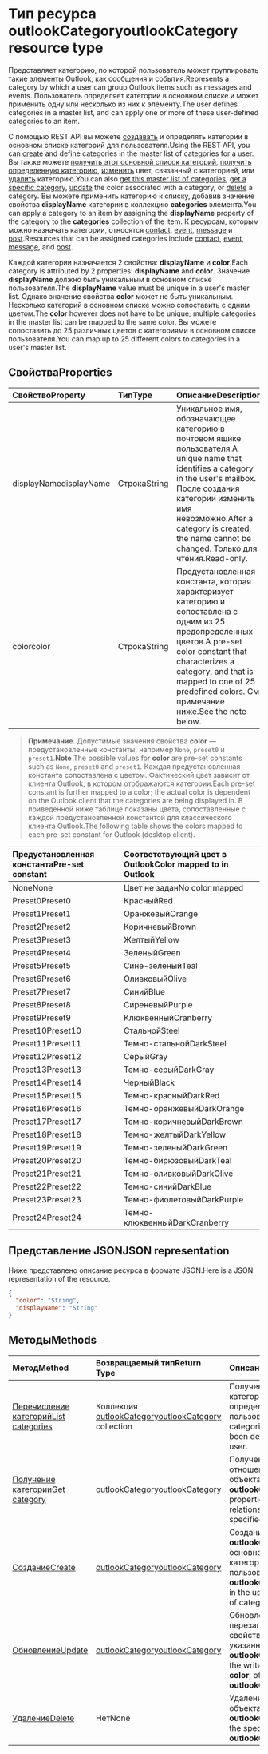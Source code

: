 # <a name="outlookcategory-resource-type"></a><span data-ttu-id="30dd3-101">Тип ресурса outlookCategory</span><span class="sxs-lookup"><span data-stu-id="30dd3-101">outlookCategory resource type</span></span>


<span data-ttu-id="30dd3-102">Представляет категорию, по которой пользователь может группировать такие элементы Outlook, как сообщения и события.</span><span class="sxs-lookup"><span data-stu-id="30dd3-102">Represents a category by which a user can group Outlook items such as messages and events.</span></span> <span data-ttu-id="30dd3-103">Пользователь определяет категории в основном списке и может применить одну или несколько из них к элементу.</span><span class="sxs-lookup"><span data-stu-id="30dd3-103">The user defines categories in a master list, and can apply one or more of these user-defined categories to an item.</span></span> 

<span data-ttu-id="30dd3-104">С помощью REST API вы можете [создавать](../api/outlookuser_post_mastercategories.md) и определять категории в основном списке категорий для пользователя.</span><span class="sxs-lookup"><span data-stu-id="30dd3-104">Using the REST API, you can [create](../api/outlookuser_post_mastercategories.md) and define categories in the master list of categories for a user.</span></span> <span data-ttu-id="30dd3-105">Вы также можете [получить этот основной список категорий](../api/outlookuser_list_mastercategories.md), [получить определенную категорию](../api/outlookcategory_get.md), [изменить](../api/outlookcategory_update.md) цвет, связанный с категорией, или [удалить](../api/outlookcategory_delete.md) категорию.</span><span class="sxs-lookup"><span data-stu-id="30dd3-105">You can also [get this master list of categories](../api/outlookuser_list_mastercategories.md), [get a specific category](../api/outlookcategory_get.md), [update](../api/outlookcategory_update.md) the color associated with a category, or [delete](../api/outlookcategory_delete.md) a category.</span></span> <span data-ttu-id="30dd3-106">Вы можете применить категорию к списку, добавив значение свойства **displayName** категории в коллекцию **categories** элемента.</span><span class="sxs-lookup"><span data-stu-id="30dd3-106">You can apply a category to an item by assigning the **displayName** property of the category to the **categories** collection of the item.</span></span>
<span data-ttu-id="30dd3-107">К ресурсам, которым можно назначать категории, относятся [contact](contact.md), [event](event.md), [message](message.md) и [post](post.md).</span><span class="sxs-lookup"><span data-stu-id="30dd3-107">Resources that can be assigned categories include [contact](contact.md), [event](event.md), [message](message.md), and [post](post.md).</span></span>   

<span data-ttu-id="30dd3-108">Каждой категории назначается 2 свойства: **displayName** и **color**.</span><span class="sxs-lookup"><span data-stu-id="30dd3-108">Each category is attributed by 2 properties: **displayName** and **color**.</span></span> <span data-ttu-id="30dd3-109">Значение **displayName** должно быть уникальным в основном списке пользователя.</span><span class="sxs-lookup"><span data-stu-id="30dd3-109">The **displayName** value must be unique in a user's master list.</span></span> <span data-ttu-id="30dd3-110">Однако значение свойства **color** может не быть уникальным. Несколько категорий в основном списке можно сопоставить с одним цветом.</span><span class="sxs-lookup"><span data-stu-id="30dd3-110">The **color** however does not have to be unique; multiple categories in the master list can be mapped to the same color.</span></span> <span data-ttu-id="30dd3-111">Вы можете сопоставить до 25 различных цветов с категориями в основном списке пользователя.</span><span class="sxs-lookup"><span data-stu-id="30dd3-111">You can map up to 25 different colors to categories in a user's master list.</span></span>

## <a name="properties"></a><span data-ttu-id="30dd3-112">Свойства</span><span class="sxs-lookup"><span data-stu-id="30dd3-112">Properties</span></span>
| <span data-ttu-id="30dd3-113">Свойство</span><span class="sxs-lookup"><span data-stu-id="30dd3-113">Property</span></span>     | <span data-ttu-id="30dd3-114">Тип</span><span class="sxs-lookup"><span data-stu-id="30dd3-114">Type</span></span>   |<span data-ttu-id="30dd3-115">Описание</span><span class="sxs-lookup"><span data-stu-id="30dd3-115">Description</span></span>|
|:---------------|:--------|:----------|
|<span data-ttu-id="30dd3-116">displayName</span><span class="sxs-lookup"><span data-stu-id="30dd3-116">displayName</span></span>|<span data-ttu-id="30dd3-117">Строка</span><span class="sxs-lookup"><span data-stu-id="30dd3-117">String</span></span>|<span data-ttu-id="30dd3-118">Уникальное имя, обозначающее категорию в почтовом ящике пользователя.</span><span class="sxs-lookup"><span data-stu-id="30dd3-118">A unique name that identifies a category in the user's mailbox.</span></span> <span data-ttu-id="30dd3-119">После создания категории изменить имя невозможно.</span><span class="sxs-lookup"><span data-stu-id="30dd3-119">After a category is created, the name cannot be changed.</span></span> <span data-ttu-id="30dd3-120">Только для чтения.</span><span class="sxs-lookup"><span data-stu-id="30dd3-120">Read-only.</span></span>|
|<span data-ttu-id="30dd3-121">color</span><span class="sxs-lookup"><span data-stu-id="30dd3-121">color</span></span>|<span data-ttu-id="30dd3-122">Строка</span><span class="sxs-lookup"><span data-stu-id="30dd3-122">String</span></span>|<span data-ttu-id="30dd3-123">Предустановленная константа, которая характеризует категорию и сопоставлена с одним из 25 предопределенных цветов.</span><span class="sxs-lookup"><span data-stu-id="30dd3-123">A pre-set color constant that characterizes a category, and that is mapped to one of 25 predefined colors.</span></span> <span data-ttu-id="30dd3-124">См. примечание ниже.</span><span class="sxs-lookup"><span data-stu-id="30dd3-124">See the note below.</span></span> |

> <span data-ttu-id="30dd3-125">**Примечание**. Допустимые значения свойства **color** — предустановленные константы, например `None`, `preset0` и `preset1`.</span><span class="sxs-lookup"><span data-stu-id="30dd3-125">**Note** The possible values for **color** are pre-set constants such as `None`, `preset0` and `preset1`.</span></span> <span data-ttu-id="30dd3-126">Каждая предустановленная константа сопоставлена с цветом. Фактический цвет зависит от клиента Outlook, в котором отображаются категории.</span><span class="sxs-lookup"><span data-stu-id="30dd3-126">Each pre-set constant is further mapped to a color; the actual color is dependent on the Outlook client that the categories are being displayed in.</span></span> <span data-ttu-id="30dd3-127">В приведенной ниже таблице показаны цвета, сопоставленные с каждой предустановленной константой для классического клиента Outlook.</span><span class="sxs-lookup"><span data-stu-id="30dd3-127">The following table shows the colors mapped to each pre-set constant for Outlook (desktop client).</span></span> 


| <span data-ttu-id="30dd3-128">Предустановленная константа</span><span class="sxs-lookup"><span data-stu-id="30dd3-128">Pre-set constant</span></span>  | <span data-ttu-id="30dd3-129">Соответствующий цвет в Outlook</span><span class="sxs-lookup"><span data-stu-id="30dd3-129">Color mapped to in Outlook</span></span> |
|:---------------|:--------|
| <span data-ttu-id="30dd3-130">None</span><span class="sxs-lookup"><span data-stu-id="30dd3-130">None</span></span> | <span data-ttu-id="30dd3-131">Цвет не задан</span><span class="sxs-lookup"><span data-stu-id="30dd3-131">No color mapped</span></span> |
| <span data-ttu-id="30dd3-132">Preset0</span><span class="sxs-lookup"><span data-stu-id="30dd3-132">Preset0</span></span> | <span data-ttu-id="30dd3-133">Красный</span><span class="sxs-lookup"><span data-stu-id="30dd3-133">Red</span></span> |
| <span data-ttu-id="30dd3-134">Preset1</span><span class="sxs-lookup"><span data-stu-id="30dd3-134">Preset1</span></span> | <span data-ttu-id="30dd3-135">Оранжевый</span><span class="sxs-lookup"><span data-stu-id="30dd3-135">Orange</span></span> |
| <span data-ttu-id="30dd3-136">Preset2</span><span class="sxs-lookup"><span data-stu-id="30dd3-136">Preset2</span></span> | <span data-ttu-id="30dd3-137">Коричневый</span><span class="sxs-lookup"><span data-stu-id="30dd3-137">Brown</span></span> |
| <span data-ttu-id="30dd3-138">Preset3</span><span class="sxs-lookup"><span data-stu-id="30dd3-138">Preset3</span></span> | <span data-ttu-id="30dd3-139">Желтый</span><span class="sxs-lookup"><span data-stu-id="30dd3-139">Yellow</span></span> |
| <span data-ttu-id="30dd3-140">Preset4</span><span class="sxs-lookup"><span data-stu-id="30dd3-140">Preset4</span></span> | <span data-ttu-id="30dd3-141">Зеленый</span><span class="sxs-lookup"><span data-stu-id="30dd3-141">Green</span></span> |
| <span data-ttu-id="30dd3-142">Preset5</span><span class="sxs-lookup"><span data-stu-id="30dd3-142">Preset5</span></span> | <span data-ttu-id="30dd3-143">Сине-зеленый</span><span class="sxs-lookup"><span data-stu-id="30dd3-143">Teal</span></span> |
| <span data-ttu-id="30dd3-144">Preset6</span><span class="sxs-lookup"><span data-stu-id="30dd3-144">Preset6</span></span> | <span data-ttu-id="30dd3-145">Оливковый</span><span class="sxs-lookup"><span data-stu-id="30dd3-145">Olive</span></span> |
| <span data-ttu-id="30dd3-146">Preset7</span><span class="sxs-lookup"><span data-stu-id="30dd3-146">Preset7</span></span> | <span data-ttu-id="30dd3-147">Синий</span><span class="sxs-lookup"><span data-stu-id="30dd3-147">Blue</span></span> |
| <span data-ttu-id="30dd3-148">Preset8</span><span class="sxs-lookup"><span data-stu-id="30dd3-148">Preset8</span></span> | <span data-ttu-id="30dd3-149">Сиреневый</span><span class="sxs-lookup"><span data-stu-id="30dd3-149">Purple</span></span> |
| <span data-ttu-id="30dd3-150">Preset9</span><span class="sxs-lookup"><span data-stu-id="30dd3-150">Preset9</span></span> | <span data-ttu-id="30dd3-151">Клюквенный</span><span class="sxs-lookup"><span data-stu-id="30dd3-151">Cranberry</span></span> |
| <span data-ttu-id="30dd3-152">Preset10</span><span class="sxs-lookup"><span data-stu-id="30dd3-152">Preset10</span></span> | <span data-ttu-id="30dd3-153">Стальной</span><span class="sxs-lookup"><span data-stu-id="30dd3-153">Steel</span></span> |
| <span data-ttu-id="30dd3-154">Preset11</span><span class="sxs-lookup"><span data-stu-id="30dd3-154">Preset11</span></span> | <span data-ttu-id="30dd3-155">Темно-стальной</span><span class="sxs-lookup"><span data-stu-id="30dd3-155">DarkSteel</span></span> |
| <span data-ttu-id="30dd3-156">Preset12</span><span class="sxs-lookup"><span data-stu-id="30dd3-156">Preset12</span></span> | <span data-ttu-id="30dd3-157">Серый</span><span class="sxs-lookup"><span data-stu-id="30dd3-157">Gray</span></span> |
| <span data-ttu-id="30dd3-158">Preset13</span><span class="sxs-lookup"><span data-stu-id="30dd3-158">Preset13</span></span> | <span data-ttu-id="30dd3-159">Темно-серый</span><span class="sxs-lookup"><span data-stu-id="30dd3-159">DarkGray</span></span> |
| <span data-ttu-id="30dd3-160">Preset14</span><span class="sxs-lookup"><span data-stu-id="30dd3-160">Preset14</span></span> | <span data-ttu-id="30dd3-161">Черный</span><span class="sxs-lookup"><span data-stu-id="30dd3-161">Black</span></span> |
| <span data-ttu-id="30dd3-162">Preset15</span><span class="sxs-lookup"><span data-stu-id="30dd3-162">Preset15</span></span> | <span data-ttu-id="30dd3-163">Темно-красный</span><span class="sxs-lookup"><span data-stu-id="30dd3-163">DarkRed</span></span> |
| <span data-ttu-id="30dd3-164">Preset16</span><span class="sxs-lookup"><span data-stu-id="30dd3-164">Preset16</span></span> | <span data-ttu-id="30dd3-165">Темно-оранжевый</span><span class="sxs-lookup"><span data-stu-id="30dd3-165">DarkOrange</span></span> |
| <span data-ttu-id="30dd3-166">Preset17</span><span class="sxs-lookup"><span data-stu-id="30dd3-166">Preset17</span></span> | <span data-ttu-id="30dd3-167">Темно-коричневый</span><span class="sxs-lookup"><span data-stu-id="30dd3-167">DarkBrown</span></span> |
| <span data-ttu-id="30dd3-168">Preset18</span><span class="sxs-lookup"><span data-stu-id="30dd3-168">Preset18</span></span> | <span data-ttu-id="30dd3-169">Темно-желтый</span><span class="sxs-lookup"><span data-stu-id="30dd3-169">DarkYellow</span></span> |
| <span data-ttu-id="30dd3-170">Preset19</span><span class="sxs-lookup"><span data-stu-id="30dd3-170">Preset19</span></span> | <span data-ttu-id="30dd3-171">Темно-зеленый</span><span class="sxs-lookup"><span data-stu-id="30dd3-171">DarkGreen</span></span> |
| <span data-ttu-id="30dd3-172">Preset20</span><span class="sxs-lookup"><span data-stu-id="30dd3-172">Preset20</span></span> | <span data-ttu-id="30dd3-173">Темно-бирюзовый</span><span class="sxs-lookup"><span data-stu-id="30dd3-173">DarkTeal</span></span> |
| <span data-ttu-id="30dd3-174">Preset21</span><span class="sxs-lookup"><span data-stu-id="30dd3-174">Preset21</span></span> | <span data-ttu-id="30dd3-175">Темно-оливковый</span><span class="sxs-lookup"><span data-stu-id="30dd3-175">DarkOlive</span></span> |
| <span data-ttu-id="30dd3-176">Preset22</span><span class="sxs-lookup"><span data-stu-id="30dd3-176">Preset22</span></span> | <span data-ttu-id="30dd3-177">Темно-синий</span><span class="sxs-lookup"><span data-stu-id="30dd3-177">DarkBlue</span></span> |
| <span data-ttu-id="30dd3-178">Preset23</span><span class="sxs-lookup"><span data-stu-id="30dd3-178">Preset23</span></span> | <span data-ttu-id="30dd3-179">Темно-фиолетовый</span><span class="sxs-lookup"><span data-stu-id="30dd3-179">DarkPurple</span></span> |
| <span data-ttu-id="30dd3-180">Preset24</span><span class="sxs-lookup"><span data-stu-id="30dd3-180">Preset24</span></span> | <span data-ttu-id="30dd3-181">Темно-клюквенный</span><span class="sxs-lookup"><span data-stu-id="30dd3-181">DarkCranberry</span></span> |

## <a name="json-representation"></a><span data-ttu-id="30dd3-182">Представление JSON</span><span class="sxs-lookup"><span data-stu-id="30dd3-182">JSON representation</span></span>
<span data-ttu-id="30dd3-183">Ниже представлено описание ресурса в формате JSON.</span><span class="sxs-lookup"><span data-stu-id="30dd3-183">Here is a JSON representation of the resource.</span></span>

<!-- {
  "blockType": "resource",
  "optionalProperties": [

  ],
  "@odata.type": "microsoft.graph.outlookCategory"
}-->

```json
{
  "color": "String",
  "displayName": "String"
}

```

## <a name="methods"></a><span data-ttu-id="30dd3-184">Методы</span><span class="sxs-lookup"><span data-stu-id="30dd3-184">Methods</span></span>
| <span data-ttu-id="30dd3-185">Метод</span><span class="sxs-lookup"><span data-stu-id="30dd3-185">Method</span></span>           | <span data-ttu-id="30dd3-186">Возвращаемый тип</span><span class="sxs-lookup"><span data-stu-id="30dd3-186">Return Type</span></span>    |<span data-ttu-id="30dd3-187">Описание</span><span class="sxs-lookup"><span data-stu-id="30dd3-187">Description</span></span>|
|:---------------|:--------|:----------|
|[<span data-ttu-id="30dd3-188">Перечисление категорий</span><span class="sxs-lookup"><span data-stu-id="30dd3-188">List categories</span></span>](../api/outlookuser_list_mastercategories.md) | <span data-ttu-id="30dd3-189">Коллекция [outlookCategory](../resources/outlookcategory.md)</span><span class="sxs-lookup"><span data-stu-id="30dd3-189">[outlookCategory](../resources/outlookcategory.md) collection</span></span> |<span data-ttu-id="30dd3-190">Получение всех категорий, определенных для пользователя.</span><span class="sxs-lookup"><span data-stu-id="30dd3-190">Get all the categories that have been defined for the user.</span></span>|
|[<span data-ttu-id="30dd3-191">Получение категории</span><span class="sxs-lookup"><span data-stu-id="30dd3-191">Get category</span></span>](../api/outlookcategory_get.md) | [<span data-ttu-id="30dd3-192">outlookCategory</span><span class="sxs-lookup"><span data-stu-id="30dd3-192">outlookCategory</span></span>](../resources/outlookcategory.md) |<span data-ttu-id="30dd3-193">Получение свойств и отношений указанного объекта **outlookCategory**.</span><span class="sxs-lookup"><span data-stu-id="30dd3-193">Get the properties and relationships of the specified **event** object.</span></span>|
|[<span data-ttu-id="30dd3-194">Создание</span><span class="sxs-lookup"><span data-stu-id="30dd3-194">Create</span></span>](../api/outlookuser_post_mastercategories.md) | [<span data-ttu-id="30dd3-195">outlookCategory</span><span class="sxs-lookup"><span data-stu-id="30dd3-195">outlookCategory</span></span>](../resources/outlookcategory.md) |<span data-ttu-id="30dd3-196">Создание объекта **outlookCategory** в основном списке категорий пользователя.</span><span class="sxs-lookup"><span data-stu-id="30dd3-196">Create an **outlookCategory** object in the user's master list of categories.</span></span>|
|[<span data-ttu-id="30dd3-197">Обновление</span><span class="sxs-lookup"><span data-stu-id="30dd3-197">Update</span></span>](../api/outlookcategory_update.md) | [<span data-ttu-id="30dd3-198">outlookCategory</span><span class="sxs-lookup"><span data-stu-id="30dd3-198">outlookCategory</span></span>](../resources/outlookcategory.md) |<span data-ttu-id="30dd3-199">Обновление перезаписываемого свойства **color** указанного объекта **outlookCategory**.</span><span class="sxs-lookup"><span data-stu-id="30dd3-199">Update the writable property, **color**, of the specified **outlookCategory** object.</span></span> |
|[<span data-ttu-id="30dd3-200">Удаление</span><span class="sxs-lookup"><span data-stu-id="30dd3-200">Delete</span></span>](../api/outlookcategory_delete.md) | <span data-ttu-id="30dd3-201">Нет</span><span class="sxs-lookup"><span data-stu-id="30dd3-201">None</span></span> |<span data-ttu-id="30dd3-202">Удаление указанного объекта **outlookCategory**.</span><span class="sxs-lookup"><span data-stu-id="30dd3-202">Delete the specified **outlookCategory** object.</span></span> |


<!-- uuid: 8fcb5dbc-d5aa-4681-8e31-b001d5168d79
2015-10-25 14:57:30 UTC -->
<!-- {
  "type": "#page.annotation",
  "description": "outlookCategory resource",
  "keywords": "",
  "section": "documentation",
  "tocPath": ""
}-->
 